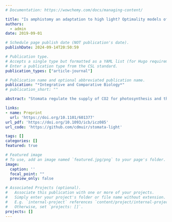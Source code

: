 ```yaml
---
# Documentation: https://wowchemy.com/docs/managing-content/

title: "Is amphistomy an adaptation to high light? Optimality models of stomatal traits along light gradients"
authors: 
  - admin
date: 2019-09-01

# Schedule page publish date (NOT publication's date).
publishDate: 2024-09-14T20:50:59

# Publication type.
# Accepts a single type but formatted as a YAML list (for Hugo requirements).
# Enter a publication type from the CSL standard.
publication_types: ["article-journal"]

# Publication name and optional abbreviated publication name.
publication: "*Integrative and Comparative Biology*"
# publication_short: ""

abstract: "Stomata regulate the supply of CO2 for photosynthesis and the rate of water loss out of the leaf. The presence of stomata on both leaf surfaces, termed amphistomy, increases photosynthetic rate, is common in plants from high light habitats, and rare otherwise. In this study I use optimality models based on leaf energy budget and photosynthetic models to ask why amphistomy is common in high light habitats. I developed an R package leafoptimizer to solve for stomatal traits that optimally balance carbon gain with water loss in a given environment. The model predicts that amphistomy is common in high light because its marginal effect on carbon gain is greater than in the shade, but only if the costs of amphistomy are also lower under high light than in the shade. More generally, covariation between costs and benefits may explain why stomatal and other traits form discrete phenotypic clusters."

links:
- name: Preprint
  url: 'https://doi.org/10.1101/601377'
url_pdf: 'https://doi.org/10.1093/icb/icz085'
url_code: 'https://github.com/cdmuir/stomata-light'

tags: []
categories: []
featured: true

# Featured image
# To use, add an image named `featured.jpg/png` to your page's folder. 
image:
  caption: ''
  focal_point: ""
  preview_only: false

# Associated Projects (optional).
#   Associate this publication with one or more of your projects.
#   Simply enter your project's folder or file name without extension.
#   E.g. `internal-project` references `content/project/internal-project/index.md`.
#   Otherwise, set `projects: []`.
projects: []
---
```

